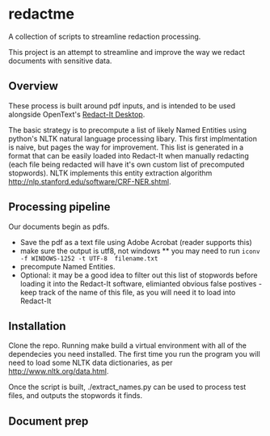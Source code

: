 # redactme
A collection of scripts to streamline redaction processing.

This project is an attempt to streamline and improve the way we redact documents with sensitive data. 

## Overview

These process is built around pdf inputs, and is intended to be used alongside OpenText's [Redact-It Desktop](http://www.opentext.com/what-we-do/products/enterprise-content-management/content-centric-applications/opentext-redact-it/opentext-redact-it-desktop).

The basic strategy is to precompute a list of likely Named Entities using python's NLTK natural language processing libary. This first implmentation is naive, but pages the way for improvement. This list is generated in a format that can be easily loaded into Redact-It when manually redacting (each file being redacted will have it's own custom list of precomputed stopwords). NLTK implements this entity extraction algorithm http://nlp.stanford.edu/software/CRF-NER.shtml.

## Processing pipeline

Our documents begin as pdfs.
* Save the pdf as a text file using Adobe Acrobat (reader supports this)
* make sure the output is utf8, not windows
** you may need to run `iconv -f WINDOWS-1252 -t UTF-8  filename.txt`
* precompute Named Entities. 
* Optional: it may be a good idea to filter out this list of stopwords before loading it into the Redact-It software, elimianted obvious false postives - keep track of the name of this file, as you will need it to load into Redact-It


## Installation
Clone the repo. Running make build a virtual environment with all of the dependecies you need installed. The first time you run the program you will need to load some NLTK data dictionaries, as per http://www.nltk.org/data.html.

Once the script is built, ./extract_names.py can be used to process test files, and outputs the stopwords it finds. 

## Document prep
